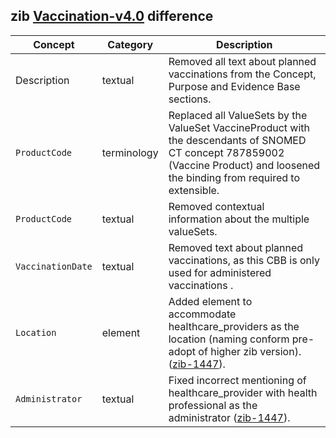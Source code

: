 ## zib [Vaccination-v4.0](https://zibs.nl/wiki/Vaccination-v4.0(2020EN)) difference

| Concept         | Category          | Description                             | 
|-----------------|-------------------|-----------------------------------------|
| Description | textual | Removed all text about planned vaccinations from the Concept, Purpose and Evidence Base sections. |
|`ProductCode` | terminology | Replaced all ValueSets by the ValueSet VaccineProduct with the descendants of SNOMED CT concept 787859002 (Vaccine Product) and loosened the binding from required to extensible. |
|`ProductCode` | textual | Removed contextual information about the multiple valueSets. |
|`VaccinationDate` | textual | Removed text about planned vaccinations, as this CBB is only used for administered vaccinations . |
|`Location` | element | Added element to accommodate healthcare_providers as the location (naming conform pre-adopt of higher zib version).([zib-1447](https://bits.nictiz.nl/browse/ZIB-1447)).| 
|`Administrator` | textual | Fixed incorrect mentioning of healthcare_provider with health professional as the administrator ([zib-1447](https://bits.nictiz.nl/browse/ZIB-1447)).|
